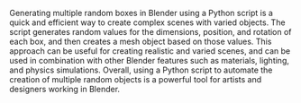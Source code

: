 Generating multiple random boxes in Blender using a Python script is a quick and efficient way to create complex scenes with varied objects. The script generates random values for the dimensions, position, and rotation of each box, and then creates a mesh object based on those values. This approach can be useful for creating realistic and varied scenes, and can be used in combination with other Blender features such as materials, lighting, and physics simulations. Overall, using a Python script to automate the creation of multiple random objects is a powerful tool for artists and designers working in Blender.
